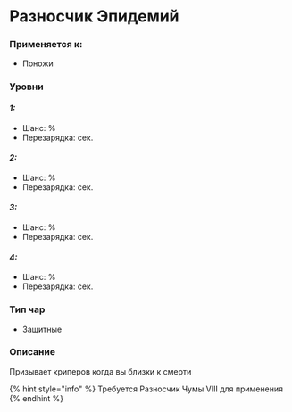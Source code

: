 # Разносчик Эпидемий

### Применяется к:

* Поножи

### Уровни

#### _1:_&#x20;

* Шанс: %
* Перезарядка:  сек.

#### _2:_

* Шанс: %
* Перезарядка:  сек.&#x20;

#### _3:_&#x20;

* Шанс: %
* Перезарядка:  сек.

#### _4:_

* Шанс: %
* Перезарядка:  сек.&#x20;

### Тип чар

* Защитные

### Описание&#x20;

Призывает криперов когда вы близки к смерти

{% hint style="info" %}
Требуется Разносчик Чумы VIII для применения
{% endhint %}
